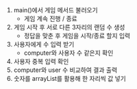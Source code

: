 1. main()에서 게임 메서드 불러오기
    - 게임 계속 진행 / 종료
2. 게임 시작 후 서로 다른 3자리의 랜덤 수 생성
    - 정답을 맞춘 후 게임을 시작/종료 할지 입력
3. 사용자에게 수 입력 받기
    - computer와 사용자 수 같은지 확인
4. 사용자 중복 입력 확인
5. computer와 user 수 비교하여 결과 출력
7. 숫자를 arrayList를 활용해 한 자리씩 값 넣기

